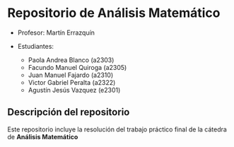 # Repositorio de Análisis Matemático

- Profesor: Martín Errazquín

- Estudiantes: 
	* Paola Andrea Blanco    (a2303)
	* Facundo Manuel Quiroga (a2305)
	* Juan Manuel Fajardo    (a2310)
	* Victor Gabriel Peralta (a2322)
	* Agustín Jesús Vazquez  (e2301)

## Descripción del repositorio

Este repositorio incluye la resolución del trabajo práctico final de la cátedra de **Análisis Matemático**